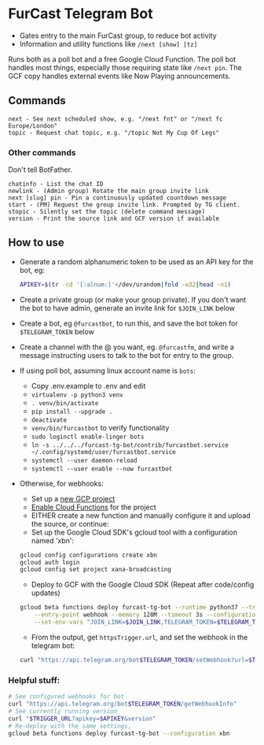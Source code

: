 # FurCast Telegram Bot

* Gates entry to the main FurCast group, to reduce bot activity
* Information and utility functions like `/next [show] [tz]`

Runs both as a poll bot and a free Google Cloud Function. The poll bot handles
most things, especially those requiring state like `/next pin`. The GCF copy
handles external events like Now Playing announcements.

## Commands
```
next - See next scheduled show, e.g. "/next fnt" or "/next fc Europe/London"
topic - Request chat topic, e.g. "/topic Not My Cup Of Legs"
```
### Other commands
Don't tell BotFather.
```
chatinfo - List the chat ID
newlink - (Admin group) Rotate the main group invite link
next [slug] pin - Pin a continuously updated countdown message
start - (PM) Request the group invite link. Prompted by TG client.
stopic - Silently set the topic (delete command message)
version - Print the source link and GCF version if available
```

## How to use

* Generate a random alphanumeric token to be used as an API key for the bot, eg:

  ```bash
  APIKEY=$(tr -cd '[:alnum:]'</dev/urandom|fold -w32|head -n1)
  ```
* Create a private group (or make your group private). If you don't want the bot
  to have admin, generate an invite link for `$JOIN_LINK` below
* Create a bot, eg `@furcastbot`, to run this, and save the bot token for
  `$TELEGRAM_TOKEN` below
* Create a channel with the @ you want, eg. `@furcastfm`, and write a message
  instructing users to talk to the bot for entry to the group.
* If using poll bot, assuming linux account name is `bots`:
  * Copy .env.example to .env and edit
  * `virtualenv -p python3 venv`
  * `. venv/bin/activate`
  * `pip install --upgrade .`
  * `deactivate`
  * `venv/bin/furcastbot` to verify functionality
  * `sudo loginctl enable-linger bots`
  * `ln -s ../../../furcast-tg-bot/contrib/furcastbot.service
    ~/.config/systemd/user/furcastbot.service`
  * `systemctl --user daemon-reload`
  * `systemctl --user enable --now furcastbot`

* Otherwise, for webhooks:
  * Set up a
    [new GCP project](https://console.cloud.google.com/projectcreate?previousPage=%2Ffunctions%2Flist)
  * [Enable Cloud Functions](https://console.cloud.google.com/flows/enableapi?apiid=cloudfunctions)
    for the project
  * EITHER create a new function and manually configure it and upload the source, or continue:
  * Set up the Google Cloud SDK's gcloud tool with a configuration named 'xbn':

  ```bash
  gcloud config configurations create xbn
  gcloud auth login
  gcloud config set project xana-broadcasting
  ```

  * Deploy to GCF with the Google Cloud SDK (Repeat after code/config updates)

  ```bash
  gcloud beta functions deploy furcast-tg-bot --runtime python37 --trigger-http \
      --entry-point webhook --memory 128M --timeout 3s --configuration xbn \
      --set-env-vars "JOIN_LINK=$JOIN_LINK,TELEGRAM_TOKEN=$TELEGRAM_TOKEN,APIKEY=$APIKEY"
  ```

  * From the output, get `httpsTrigger.url`, and set the webhook in the telegram bot:

  ```bash
  curl "https://api.telegram.org/bot$TELEGRAM_TOKEN/setWebhook?url=$TRIGGER_URL&apikey=$APIKEY"
  ```

### Helpful stuff:
```bash
# See configured webhooks for bot
curl "https://api.telegram.org/bot$TELEGRAM_TOKEN/getWebhookInfo"
# See currently running version
curl "$TRIGGER_URL?apikey=$APIKEY&version"
# Re-deploy with the same settings,
gcloud beta functions deploy furcast-tg-bot --configuration xbn
```
